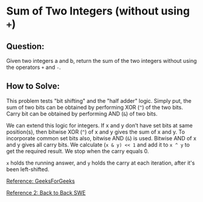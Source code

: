 # Sum of Two Integers (without using `+`)

## Question:

Given two integers a and b, return the sum of the two integers without using the operators `+` and `-`.

## How to Solve:

This problem tests "bit shifting" and the "half adder" logic. Simply
put, the sum of two bits can be obtained by performing XOR (`^`) of
the two bits. Carry bit can be obtained by performing AND (`&`) of two
bits.

We can extend this logic for integers. If x and y don’t have set bits
at same position(s), then bitwise XOR (`^`) of x and y gives the sum
of x and y. To incorporate common set bits also, bitwise AND (`&`) is
used. Bitwise AND of x and y gives all carry bits. We calculate (`x &
y) << 1` and add it to `x ^ y` to get the required result. We stop
when the carry equals 0.

`x` holds the running answer, and `y` holds the carry at each
iteration, after it's been left-shifted.

[Reference:
GeeksForGeeks](https://www.geeksforgeeks.org/add-two-numbers-without-using-arithmetic-operators/)

[Reference 2: Back to Back SWE](https://www.youtube.com/watch?v=qq64FrA2UXQ)
